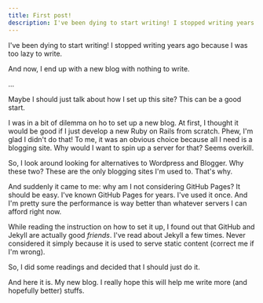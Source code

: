 ```yaml
---
title: First post!
description: I've been dying to start writing! I stopped writing years ago because I was too lazy to write.
---
```


I've been dying to start writing! I stopped writing years ago because I was too lazy to write.

And now, I end up with a new blog with nothing to write.

...

Maybe I should just talk about how I set up this site? This can be a good start.

I was in a bit of dilemma on ho to set up a new blog. At first, I thought it would be good if I just develop a new Ruby on Rails from scratch. Phew, I'm glad I didn't do that! To me, it was an obvious choice because all I need is a blogging site. Why would I want to spin up a server for that? Seems overkill.

So, I look around looking for alternatives to Wordpress and Blogger. Why these two? These are the only blogging sites I'm used to. That's why.

And suddenly it came to me: why am I not considering GitHub Pages? It should be easy. I've known GitHub Pages for years. I've used it once. And I'm pretty sure the performance is way better than whatever servers I can afford right now.

While reading the instruction on how to set it up, I found out that GitHub and Jekyll are actually good *friends*. I've read about Jekyll a few times. Never considered it simply because it is used to serve static content (correct me if I'm wrong).

So, I did some readings and decided that I should just do it.

And here it is. My new blog. I really hope this will help me write more (and hopefully better) stuffs.